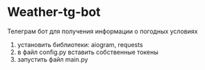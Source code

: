 Weather-tg-bot
=====================
Телеграм бот для получения информации о погодных условиях
1) установить библиотеки: aiogram, requests
2) в файл config.py вставить собственные токены
3) запустить файл main.py
